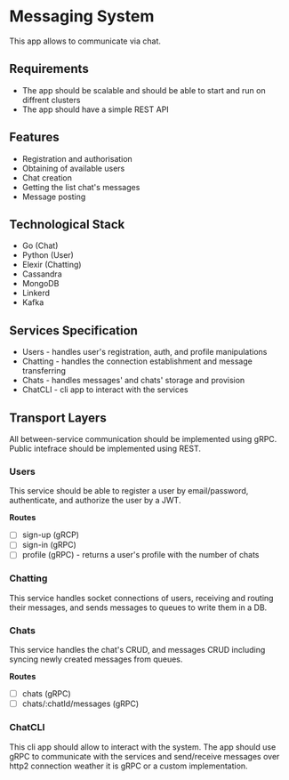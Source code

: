 # Messaging System

This app allows to communicate via chat.

## Requirements

- The app should be scalable and should be able to start and run on diffrent clusters
- The app should have a simple REST API

## Features

- Registration and authorisation
- Obtaining of available users
- Chat creation
- Getting the list chat's messages
- Message posting

## Technological Stack

- Go (Chat)
- Python (User)
- Elexir (Chatting)
- Cassandra
- MongoDB
- Linkerd
- Kafka

## Services Specification

- Users - handles user's registration, auth, and profile manipulations
- Chatting - handles the connection establishment and message transferring
- Chats - handles messages' and chats' storage and provision
- ChatCLI - cli app to interact with the services

## Transport Layers

All between-service communication should be implemented using gRPC.
Public intefrace should be implemented using REST.

### Users

This service should be able to register a user by email/password, authenticate,
and authorize the user by a JWT.

**Routes**

- [ ] sign-up (gRCP)
- [ ] sign-in (gRPC)
- [ ] profile (gRPC) - returns a user's profile with the number of chats

### Chatting

This service handles socket connections of users, receiving and routing their
messages, and sends messages to queues to write them in a DB.

### Chats

This service handles the chat's CRUD, and messages CRUD including syncing newly
created messages from queues.

**Routes**

- [ ] chats (gRPC)
- [ ] chats/:chatId/messages (gRPC)

### ChatCLI

This cli app should allow to interact with the system. The app should use gRPC
to communicate with the services and send/receive messages over http2 connection
weather it is gRPC or a custom implementation.

